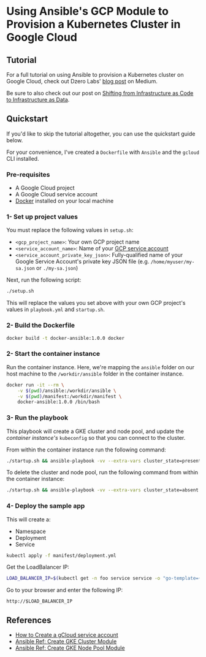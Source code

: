 # Using Ansible's GCP Module to Provision a Kubernetes Cluster in Google Cloud

## Tutorial

For a full tutorial on using Ansible to provision a Kubernetes cluster on Google Cloud, check out Dzero Labs' [blog post](https://medium.com/@dee_zero/6fd1910f1700?source=friends_link&sk=2a6334af25a2e16d0c9cc34ad063c63f) on Medium.

Be sure to also check out our post on [Shifting from Infrastructure as Code to Infrastructure as Data](https://medium.com/@dee_zero/bdb1ae1840e3?source=friends_link&sk=4416407624889f0139bcb1d5b15ec1bb).

## Quickstart

If you'd like to skip the tutorial altogether, you can use the quickstart guide below.

For your convenience, I've created a `Dockerfile` with `Ansible` and the `gcloud` CLI installed.

### Pre-requisites
* A Google Cloud project
* A Google Cloud service account
* [Docker](https://www.docker.com) installed on your local machine

### 1- Set up project values

You must replace the following values in `setup.sh`:

* `<gcp_project_name>`: Your own GCP project name
* `<service_account_name>`: Name of your [GCP service account](https://developers.google.com/identity/protocols/oauth2/service-account#creatinganaccount)
* `<service_account_private_key_json>`: Fully-qualified name of your Google Service Account's private key JSON file (e.g. `/home/myuser/my-sa.json` or `./my-sa.json`)

Next, run the following script:

```bash
./setup.sh
```

This will replace the values you set above with your own GCP project's values in `playbook.yml` and `startup.sh`.

### 2- Build the Dockerfile

```bash
docker build -t docker-ansible:1.0.0 docker
```

### 2- Start the container instance

Run the container instance. Here, we're mapping the `ansible` folder on our host machine to the `/workdir/ansible` folder in the container instance.

```bash
docker run -it --rm \
    -v $(pwd)/ansible:/workdir/ansible \
    -v $(pwd)/manifest:/workdir/manifest \
    docker-ansible:1.0.0 /bin/bash
```

### 3- Run the playbook

This playbook will create a GKE cluster and node pool, and update the *container instance's* `kubeconfig` so that you can connect to the cluster.

From within the container instance run the following command:

```bash
./startup.sh && ansible-playbook -vv --extra-vars cluster_state=present ansible/playbook.yml
```

To delete the cluster and node pool, run the following command from within the container instance:

```bash
./startup.sh && ansible-playbook -vv --extra-vars cluster_state=absent ansible/playbook.yml
```

### 4- Deploy the sample app

This will create a:
* Namespace
* Deployment
* Service

```bash
kubectl apply -f manifest/deployment.yml
```

Get the LoadBalancer IP:

```bash
LOAD_BALANCER_IP=$(kubectl get -n foo service service -o "go-template={{range .status.loadBalancer.ingress}}{{or .ip .hostname}}{{end}}")
```

Go to your browser and enter the following IP:

`http://$LOAD_BALANCER_IP`

## References

* [How to Create a gCloud service account](https://developers.google.com/identity/protocols/oauth2/service-account#creatinganaccount)
* [Ansible Ref: Create GKE Cluster Module](https://docs.ansible.com/ansible/latest/collections/google/cloud/gcp_container_cluster_module.html)
* [Ansible Ref: Create GKE Node Pool Module](https://docs.ansible.com/ansible/latest/collections/google/cloud/gcp_container_node_pool_module.html#ansible-collections-google-cloud-gcp-container-node-pool-module)